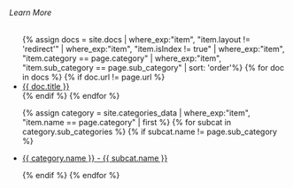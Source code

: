 ###### Learn More

<ul class="footer-nav">
{% assign docs = site.docs | where_exp:"item", "item.layout != 'redirect'" | where_exp:"item", "item.isIndex != true" | where_exp:"item", "item.category == page.category" | where_exp:"item", "item.sub_category == page.sub_category" | sort: 'order'%}
{% for doc in docs %}
    {% if doc.url != page.url %}
        <li class="footer-nav-item">
            <a href="{{ site.baseurl}}{{ doc.url }}">{{ doc.title }}</a>
        </li>
    {% endif %}
{% endfor %}

<!-- Show sub-categories -->

{% assign category = site.categories_data | where_exp:"item", "item.name == page.category" | first %}
{% for subcat in category.sub_categories %}
{% if subcat.name != page.sub_category %}

<li class="footer-nav-item">
    <a href="{{ site.baseurl}}{{ subcat.path }}">{{ category.name }} - {{ subcat.name }}</a>
</li>

{% endif %}
{% endfor %}
</ul>
